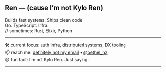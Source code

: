 ## Ren — (cause I’m not Kylo Ren)

Builds fast systems. Ships clean code.  
Go. TypeScript. Infra.  
// sometimes: Rust, Elixir, Python


---

🛠️ current focus: auth infra, distributed systems, DX tooling  
📫 reach me: [definitely not my email](mailto:nzekeabethel@outlook.com) • [@bethel_nz](https://x.com/bethel_nz)  
😄 fun fact: I’m not Kylo Ren. Just saying.

---
